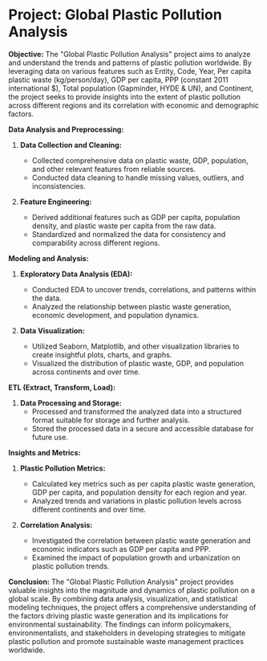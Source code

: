# **Project: Global Plastic Pollution Analysis**

**Objective:**
The "Global Plastic Pollution Analysis" project aims to analyze and understand the trends and patterns of plastic pollution worldwide. By leveraging data on various features such as Entity, Code, Year, Per capita plastic waste (kg/person/day), GDP per capita, PPP (constant 2011 international $), Total population (Gapminder, HYDE & UN), and Continent, the project seeks to provide insights into the extent of plastic pollution across different regions and its correlation with economic and demographic factors.

**Data Analysis and Preprocessing:**
1. **Data Collection and Cleaning:**
   - Collected comprehensive data on plastic waste, GDP, population, and other relevant features from reliable sources.
   - Conducted data cleaning to handle missing values, outliers, and inconsistencies.

2. **Feature Engineering:**
   - Derived additional features such as GDP per capita, population density, and plastic waste per capita from the raw data.
   - Standardized and normalized the data for consistency and comparability across different regions.

**Modeling and Analysis:**
1. **Exploratory Data Analysis (EDA):**
   - Conducted EDA to uncover trends, correlations, and patterns within the data.
   - Analyzed the relationship between plastic waste generation, economic development, and population dynamics.

2. **Data Visualization:**
   - Utilized Seaborn, Matplotlib, and other visualization libraries to create insightful plots, charts, and graphs.
   - Visualized the distribution of plastic waste, GDP, and population across continents and over time.

**ETL (Extract, Transform, Load):**
1. **Data Processing and Storage:**
   - Processed and transformed the analyzed data into a structured format suitable for storage and further analysis.
   - Stored the processed data in a secure and accessible database for future use.

**Insights and Metrics:**
1. **Plastic Pollution Metrics:**
   - Calculated key metrics such as per capita plastic waste generation, GDP per capita, and population density for each region and year.
   - Analyzed trends and variations in plastic pollution levels across different continents and over time.

2. **Correlation Analysis:**
   - Investigated the correlation between plastic waste generation and economic indicators such as GDP per capita and PPP.
   - Examined the impact of population growth and urbanization on plastic pollution trends.

**Conclusion:**
The "Global Plastic Pollution Analysis" project provides valuable insights into the magnitude and dynamics of plastic pollution on a global scale. By combining data analysis, visualization, and statistical modeling techniques, the project offers a comprehensive understanding of the factors driving plastic waste generation and its implications for environmental sustainability. The findings can inform policymakers, environmentalists, and stakeholders in developing strategies to mitigate plastic pollution and promote sustainable waste management practices worldwide.
